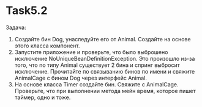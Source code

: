 # Task5.2
Задача:
1) Создайте бин Dog, унаследуйте его от Animal. Создайте на основе этого класса компонент. 
2) Запустите приложение и проверьте, что было выброшено исключение NoUniqueBeanDefinitionException. Это произошло из-за того, что по типу Animal существует 2 бина и спринг выбросит исключение. Прочитайте по связыванию бинов по имени и свяжите AnimalCage c бином Dog через интерфейс Animal.
3) На основе класса Timer создайте бин. Свяжите с AnimalCage. Проверьте, что при выполнении метода мейн время, которое пишет таймер, одно и тоже.
